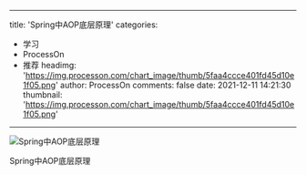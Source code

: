 
---
title: 'Spring中AOP底层原理'
categories: 
 - 学习
 - ProcessOn
 - 推荐
headimg: 'https://img.processon.com/chart_image/thumb/5faa4ccce401fd45d10e1f05.png'
author: ProcessOn
comments: false
date: 2021-12-11 14:21:30
thumbnail: 'https://img.processon.com/chart_image/thumb/5faa4ccce401fd45d10e1f05.png'
---

<div>   
<img class="thumb" alt="Spring中AOP底层原理" src="https://img.processon.com/chart_image/thumb/5faa4ccce401fd45d10e1f05.png" referrerpolicy="no-referrer">
<p>Spring中AOP底层原理</p>  
</div>
            